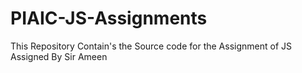# PIAIC-JS-Assignments
This Repository Contain's the Source code for the Assignment of JS  Assigned By Sir Ameen
